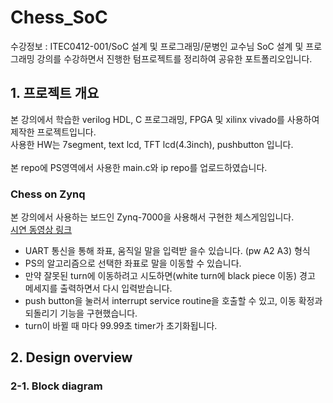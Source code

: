 # Chess_SoC
수강정보 : ITEC0412-001/SoC 설계 및 프로그래밍/문병인 교수님
SoC 설계 및 프로그래밍 강의를 수강하면서 진행한 텀프로젝트를 정리하여 공유한 포트폴리오입니다.

## 1. 프로젝트 개요
본 강의에서 학습한 verilog HDL, C 프로그래밍, FPGA 및 xilinx vivado를 사용하여 제작한 프로젝트입니다.\
사용한 HW는 7segment, text lcd, TFT lcd(4.3inch), pushbutton 입니다.\
\
본 repo에 PS영역에서 사용한 main.c와 ip repo를 업로드하였습니다.
### Chess on Zynq
본 강의에서 사용하는 보드인 Zynq-7000을 사용해서 구현한 체스게임입니다.\
[시연 동영상 링크](https://youtu.be/7JcUij9pdh4)

- UART 통신을 통해 좌표, 움직일 말을 입력받 을수 있습니다. (pw A2 A3) 형식
- PS의 알고리즘으로 선택한 좌표로 말을 이동할 수 있습니다.
- 만약 잘못된 turn에 이동하려고 시도하면(white turn에 black piece 이동) 경고 메세지를 출력하면서 다시 입력받습니다.
- push button을 눌러서 interrupt service routine을 호출할 수 있고, 이동 확정과 되돌리기 기능을 구현했습니다.
- turn이 바뀔 때 마다 99.99초 timer가 초기화됩니다.

## 2. Design overview
### 2-1. Block diagram
